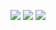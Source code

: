 <!-- <img align='right' style="border-radius: 50%" class="profile-img" src="https://avatars.githubusercontent.com/u/48426193?s=400&u=d82e3888741b09a048a5a0ec992a7021d85cc80c&v=4" width="230"> -->

[![](https://img.shields.io/badge/LinkedIn-@praswami-blue)](https://www.linkedin.com/in/praswami/)
[![](https://img.shields.io/badge/Gmail-mr.prashantswami@gmail.com-red)](mailto:mr.prashantswami@gmail.com)
[![](https://img.shields.io/twitter/follow/pro_shaant?style=social)](https://twitter.com/pro_shaant)

